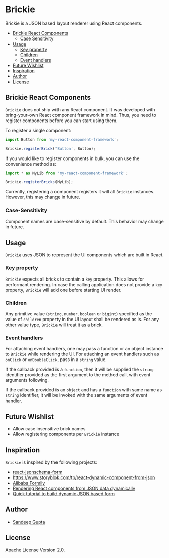 # Brickie

Brickie is a JSON based layout renderer using React
components.

* [Brickie React Components](#brickie-react-components)
  * [Case Sensitivity](#case-sensitivity)
* [Usage](#usage)
  * [Key property](#key-property)
  * [Children](#children)
  * [Event handlers](#event-handlers)
* [Future Wishlist](#future-wishlist)
* [Inspiration](#inspiration)
* [Author](#author)
* [License](#license)

## Brickie React Components

`Brickie` does not ship with any React component. It was developed
with bring-your-own React component framework in mind. Thus, you
need to register components before you can start using them.

To register a single component:

```js
import Button from 'my-react-component-framework';

Brickie.registerBrick('Button', Button);
```

If you would like to register components in bulk, you can use
the convenience method as:

```js
import * as MyLib from 'my-react-component-framework';

Brickie.registerBricks(MyLib);
```

Currently, registering a component registers it will all
`Brickie` instances. However, this may change in future.

### Case-Sensitivity

Component names are case-sensitive by default. This behavior
may change in future.

## Usage

`Brickie` uses JSON to represent the UI components which are
built in React. 

### Key property

`Brickie` expects all bricks to contain a `key` property. This
allows for performant rendering. In case the calling application
does not provide a `key` property, `Brickie` will add one before
starting UI render.

### Children

Any primitive value (`string`, `number`, `boolean` or `bigint`)
specified as the value of `children` property in the UI layout
shall be rendered as is. For any other value type, `Brickie` will 
treat it as a brick.

### Event handlers

For attaching event handlers, one may pass a function or an object
instance to `Brickie` while rendering the UI. For attaching an
event handlers such as `onClick` or `onDoubleClick`, pass in a
`string` value.

If the callback provided is a `function`, then it will be supplied
the `string` identifier provided as the first argument to the method
call, with event arguments following.

If the callback provided is an `object` and has a `function` with
same name as `string` identifier, it will be invoked with the same
arguments of event handler.

## Future Wishlist

* Allow case insensitive brick names
* Allow registering components per `Brickie` instance

## Inspiration

`Brickie` is inspired by the following projects:

* [react-jsonschema-form](https://mozilla-services.github.io/react-jsonschema-form/)
* https://www.storyblok.com/tp/react-dynamic-component-from-json
* [Alibaba Formily](https://github.com/alibaba/formily)
* [Rendering React components from JSON data dynamically](https://stackoverflow.com/questions/48402815/rendering-react-components-from-json-data-dynamically)
* [Quick tutorial to build dynamic JSON based form](https://codeburst.io/reactjs-a-quick-tutorial-to-build-dynamic-json-based-form-a4768b3151c0)

## Author

* [Sandeep Gupta](https://sangupta.com)

## License

Apache License Version 2.0.